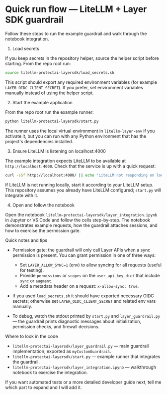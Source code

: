 # Quick run flow — LiteLLM + Layer SDK guardrail

Follow these steps to run the example guardrail and walk through the notebook integration.

1) Load secrets

If you keep secrets in the repository helper, source the helper script before starting. From the repo root run:

```zsh
source litellm-protectai-layersdk/load_secrets.sh
```

This script should export any required environment variables (for example `LAYER_OIDC_CLIENT_SECRET`). If you prefer, set environment variables manually instead of using the helper script.

2) Start the example application

From the repo root run the example runner:

```zsh
python litellm-protectai-layersdk/start.py
```

The runner uses the local virtual environment in `litellm-layer-env` if you activate it, but you can run with any Python environment that has the project's dependencies installed.

3) Ensure LiteLLM is listening on localhost:4000

The example integration expects LiteLLM to be available at `http://localhost:4000`.
Check that the service is up with a quick request:

```zsh
curl -sSf http://localhost:4000/ || echo "LiteLLM not responding on localhost:4000"
```

If LiteLLM is not running locally, start it according to your LiteLLM setup. This repository assumes you already have LiteLLM configured; `start.py` will integrate with it.

4) Open and follow the notebook

Open the notebook `litellm-protectai-layersdk/layer_integration.ipynb` in Jupyter or VS Code and follow the cells step-by-step. The notebook demonstrates example requests, how the guardrail attaches sessions, and how to exercise the permission gate.

Quick notes and tips
- Permission gate: the guardrail will only call Layer APIs when a sync permission is present. You can grant permission in one of three ways:
  - Set `LAYER_ALLOW_SYNC=1` (env) to allow syncing for all requests (useful for testing).
  - Provide `permissions` or `scopes` on the `user_api_key_dict` that include `sync` or `augment`.
  - Add a metadata header on a request: `x-allow-sync: true`.

- If you used `load_secrets.sh` it should have exported necessary OIDC secrets; otherwise set `LAYER_OIDC_CLIENT_SECRET` and related env vars manually.

- To debug, watch the stdout printed by `start.py` and `layer_guardrail.py` — the guardrail prints diagnostic messages about initialization, permission checks, and firewall decisions.

Where to look in the code
- `litellm-protectai-layersdk/layer_guardrail.py` — main guardrail implementation; exported as `myCustomGuardrail`.
- `litellm-protectai-layersdk/start.py` — example runner that integrates the guardrail.
- `litellm-protectai-layersdk/layer_integration.ipynb` — walkthrough notebook to exercise the integration.

If you want automated tests or a more detailed developer guide next, tell me which part to expand and I will add it.
